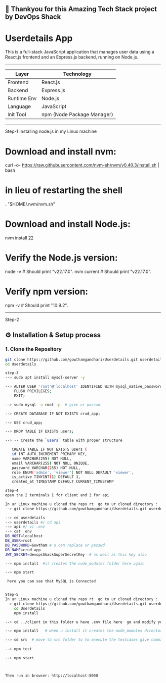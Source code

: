 ## 🚀 Thankyou for this Amazing Tech Stack project by DevOps Shack 

# Userdetails App

This is a full-stack JavaScript application that manages user data using a React.js frontend and an Express.js backend, running on Node.js.

---

| Layer        | Technology     |
|--------------|----------------|
| Frontend     | React.js       |
| Backend      | Express.js     |
| Runtime Env  | Node.js        |
| Language     | JavaScript     |
| Init Tool    | npm (Node Package Manager) |

---

Step-1
Installing node.js in my Linux machine 
# Download and install nvm:
curl -o- https://raw.githubusercontent.com/nvm-sh/nvm/v0.40.3/install.sh | bash

# in lieu of restarting the shell
\. "$HOME/.nvm/nvm.sh"

# Download and install Node.js:
nvm install 22

# Verify the Node.js version:
node -v # Should print "v22.17.0".
nvm current # Should print "v22.17.0".

# Verify npm version:
npm -v # Should print "10.9.2".


---
Step-2

## ⚙️ Installation & Setup process

### 1. Clone the Repository
```bash
git clone https://github.com/gowthamgandhari/Userdetails.git userdetails
cd Userdetails

step-3
--> sudo apt install mysql-server -y

--> ALTER USER 'root'@'localhost' IDENTIFIED WITH mysql_native_password BY 'gowtham'; # u can keep ur-own passwd 
    FLUSH PRIVILEGES;
    EXIT;

--> sudo mysql -u root -p  # give ur passwd

--> CREATE DATABASE IF NOT EXISTS crud_app;

--> USE crud_app;

--> DROP TABLE IF EXISTS users;

--> -- Create the `users` table with proper structure

   CREATE TABLE IF NOT EXISTS users (
   id INT AUTO_INCREMENT PRIMARY KEY,
   name VARCHAR(255) NOT NULL,
   email VARCHAR(255) NOT NULL UNIQUE,
   password VARCHAR(255) NOT NULL,
   role ENUM('admin', 'viewer') NOT NULL DEFAULT 'viewer',
   is_active TINYINT(1) DEFAULT 1,
   created_at TIMESTAMP DEFAULT CURRENT_TIMESTAMP

step-4
open the 2 terminals 1 for client and 2 for api 

In ur Linux machine u cloned the repo rt  go to ur cloned directory :
--> git clone https://github.com/gowthamgandhari/Userdetails.git userdetails

--> cd userdetails
--> userdetails #/ cd api
--> api #/ vi .env
--> cat .env
DB_HOST=localhost
DB_USER=root
DB_PASSWORD=Gowtham # u can replace ur passwd    
DB_NAME=crud_app
JWT_SECRET=devopsShackSuperSecretKey  # as well as this key also 

--> npm install  #it creates the node_modules folder here again 

--> npm start 

 here you can see that MySQL is Connected 


Step-5
In ur Linux machine u cloned the repo rt  go to ur cloned directory :
--> git clone https://github.com/gowthamgandhari/Userdetails.git userdetails
    cd Userdetails
    npm install

--> cd ../client in this folder u have .env file here  go and modify your pubip: REACT_APP_API=http://18.191.151.160:5000  and save it

--> npm install   # when u install it creates the node_modules directory 

--> cd src  # move to src folder to to execute the testcases give command 
 
--> npm test

--> npm start



Then run in browser: http://localhost:5000
